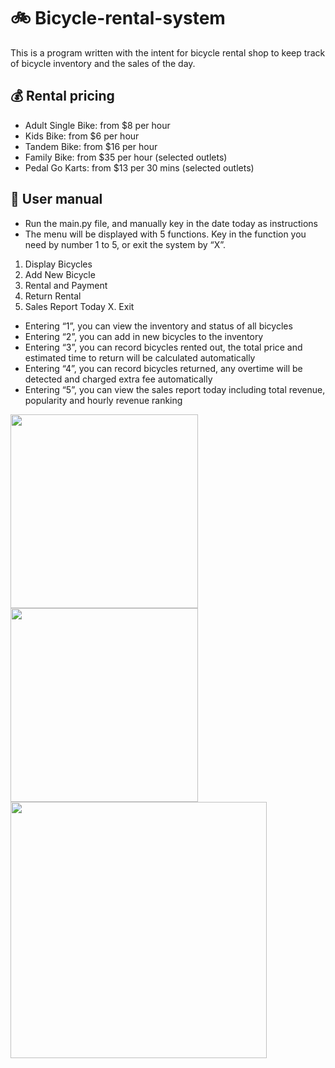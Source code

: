 # 🚲 Bicycle-rental-system
This is a program written with the intent for bicycle rental shop to keep track of bicycle inventory and the sales of the day.
## 💰 Rental pricing
* Adult Single Bike: from $8 per hour
* Kids Bike: from $6 per hour
* Tandem Bike: from $16 per hour
* Family Bike: from $35 per hour (selected outlets)
* Pedal Go Karts: from $13 per 30 mins (selected outlets)
## 📖 User manual
* Run the main.py file, and manually key in the date today as instructions
* The menu will be displayed with 5 functions. Key in the function you need by number 1 to 5, or exit the system by “X”.
1. Display Bicycles
2. Add New Bicycle
3. Rental and Payment
4. Return Rental
5. Sales Report Today
X. Exit
* Entering “1”, you can view the inventory and status of all bicycles
* Entering “2”, you can add in new bicycles to the inventory
* Entering “3”, you can record bicycles rented out, the total price and estimated time to return will be calculated automatically
* Entering “4”, you can record bicycles returned, any overtime will be detected and charged extra fee automatically
* Entering “5”, you can view the sales report today including total revenue, popularity and hourly revenue ranking

<img src="https://github.com/Emeryanis/bicycle-rental-system/blob/main/1.png" width="300" height="310"/> <img src="https://github.com/Emeryanis/bicycle-rental-system/blob/main/2.png" width="300" height="310"/> <img src="https://github.com/Emeryanis/bicycle-rental-system/blob/main/3.png" width="410"/>
